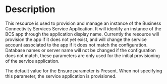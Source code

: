 # Description

This resource is used to provision and manage an instance of the Business
Connectivity Services Service Application. It will identify an instance
of the BCS app through the application display name. Currently the resource
will provision the app if it does not yet exist, and will change the service
account associated to the app if it does not match the configuration. Database
names or server name will not be changed if the configuration does not match,
these parameters are only used for the initial provisioning of the service
application.

The default value for the Ensure parameter is Present. When not specifying this
parameter, the service application is provisioned.
